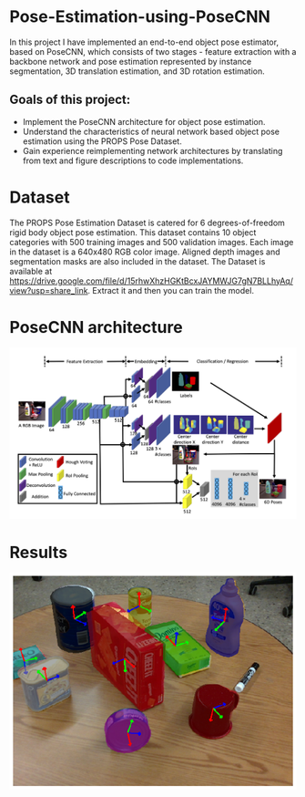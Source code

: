# Pose-Estimation-using-PoseCNN
In this project I have implemented an end-to-end object pose estimator, based on PoseCNN, which consists of two stages - feature extraction with a backbone network and pose estimation represented by instance segmentation, 3D translation estimation, and 3D rotation estimation.

## Goals of this project:
* Implement the PoseCNN architecture for object pose estimation.
* Understand the characteristics of neural network based object pose estimation using the PROPS Pose Dataset.
* Gain experience reimplementing network architectures by translating from text and figure descriptions to code implementations.

# Dataset
The PROPS Pose Estimation Dataset is catered for 6 degrees-of-freedom rigid body object pose estimation. This dataset contains 10 object categories with 500 training images and 500 validation images. Each image in the dataset is a 640x480 RGB color image. Aligned depth images and segmentation masks are also included in the dataset.
The Dataset is available at https://drive.google.com/file/d/15rhwXhzHGKtBcxJAYMWJG7gN7BLLhyAq/view?usp=share_link. Extract it and then you can train the model.

# PoseCNN architecture
![Screenshot](posecnn_arch.png)

# Results
![Screenshot](segmentation_masks_with_pose_estimates.png)
